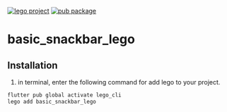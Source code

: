 [![lego project](https://img.shields.io/badge/powered%20by-lego-blue?logo=github)](https://github.com/melodysdreamj/lego)
[![pub package](https://img.shields.io/pub/v/basic_snackbar_lego.svg)](https://pub.dartlang.org/packages/basic_snackbar_lego)

# basic_snackbar_lego

##  Installation
1. in terminal, enter the following command for add lego to your project.
```bash
flutter pub global activate lego_cli
lego add basic_snackbar_lego
```
